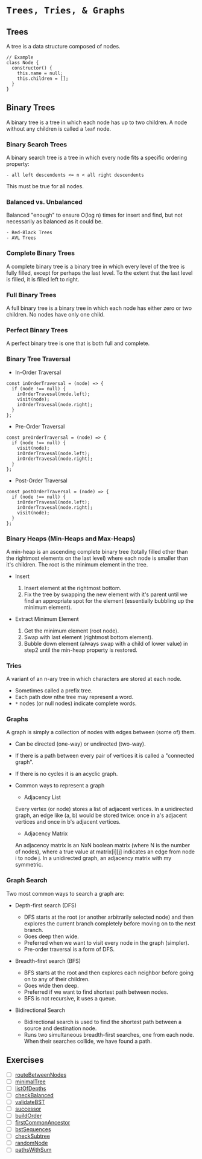 # `Trees, Tries, & Graphs`

## Trees

  A tree is a data structure composed of nodes.
  ```
  // Example
  class Node {
    constructor() {
      this.name = null;
      this.children = [];
    }
  }
  ```

## Binary Trees

  A binary tree is a tree in which each node has up to two children. A node without any children is called a `leaf` node.

### Binary Search Trees

  A binary search tree is a tree in which every node fits a specific ordering property:

    - all left descendents <= n < all right descendents

  This must be true for all nodes.

### Balanced vs. Unbalanced

  Balanced "enough" to ensure O(log n) times for insert and find, but not necessarily as balanced as it could be.

    - Red-Black Trees
    - AVL Trees

### Complete Binary Trees

  A complete binary tree is a binary tree in which every level of the tree is fully filled, except for perhaps the last level. To the extent that the last level is filled, it is filled left to right.

### Full Binary Trees

  A full binary tree is a binary tree in which each node has either zero or two children. No nodes have only one child.

### Perfect Binary Trees

  A perfect binary tree is one that is both full and complete.

### Binary Tree Traversal

  - In-Order Traversal
  ```
  const inOrderTraversal = (node) => {
    if (node !== null) {
      inOrderTravesal(node.left);
      visit(node);
      inOrderTravesal(node.right);
    }
  };
  ```

  - Pre-Order Traversal

  ```
  const preOrderTraversal = (node) => {
    if (node !== null) {
      visit(node);
      inOrderTravesal(node.left);
      inOrderTravesal(node.right);
    }
  };
  ```
  
  - Post-Order Traversal

  ```
  const postOrderTraversal = (node) => {
    if (node !== null) {
      inOrderTravesal(node.left);
      inOrderTravesal(node.right);
      visit(node);
    }
  };
  ```
  
### Binary Heaps (Min-Heaps and Max-Heaps)

  A min-heap is an ascending complete binary tree (totally filled other than the rightmost elements on the last level) where each node is smaller than it's children. The root is the minimum element in the tree.

  - Insert
  
    1. Insert element at the rightmost bottom.
    2. Fix the tree by swapping the new element with it's parent until we find an appropriate spot for the element (essentially bubbling up the minimum element).
  
  
  - Extract Minimum Element
  
    1. Get the minimum element (root node).
    2. Swap with last element (rightmost bottom element).
    3. Bubble down element (always swap with a child of lower value) in step2 until the min-heap property is restored.

### Tries

  A variant of an n-ary tree in which characters are stored at each node.

  - Sometimes called a prefix tree.
  - Each path dow nthe tree may represent a word.
  - `*` nodes (or null nodes) indicate complete words.

### Graphs

  A graph is simply a collection of nodes with edges between (some of) them.

  - Can be directed (one-way) or undirected (two-way).
  - If there is a path between every pair of vertices it is called a "connected graph".
  - If there is no cycles it is an acyclic graph.
  - Common ways to represent a graph

    - Adjacency List

    Every vertex (or node) stores a list of adjacent vertices. 
    In a unidirected graph, an edge like (a, b) would be stored twice: once in a's adjacent vertices and once in b's adjacent vertices.

    - Adjacency Matrix

    An adjacency matrix is an NxN boolean matrix (where N is the number of nodes), where a true value at matrix[i][j] indicates an edge from node i to node j.
    In a unidirected graph, an adjacency matrix with my symmetric.

### Graph Search

  Two most common ways to search a graph are:

  - Depth-first search (DFS)

    - DFS starts at the root (or another arbitrarily selected node) and then explores the current branch completely before moving on to the next branch.
    - Goes deep then wide.
    - Preferred when we want to visit every node in the graph (simpler).
    - Pre-order traversal is a form of DFS.

  - Breadth-first search (BFS)

    - BFS starts at the root and then explores each neighbor before going on to any of their children.
    - Goes wide then deep.
    - Preferred if we want to find shortest path between nodes.
    - BFS is not recursive, it uses a queue.

  - Bidirectional Search

    - Bidirectional search is used to find the shortest path between a source and destination node.
    - Runs two simultaneous breadth-first searches, one from each node. When their searches collide, we have found a path.

## Exercises
  - [ ] [routeBetweenNodes](https://github.com/rjbernaldo/katalog/blob/master/exercises/trees-tries-and-graphs/ex1.js)
  - [ ] [minimalTree](https://github.com/rjbernaldo/katalog/blob/master/exercises/trees-tries-and-graphs/ex2.js)
  - [ ] [listOfDepths](https://github.com/rjbernaldo/katalog/blob/master/exercises/trees-tries-and-graphs/ex3.js)
  - [ ] [checkBalanced](https://github.com/rjbernaldo/katalog/blob/master/exercises/trees-tries-and-graphs/ex4.js)
  - [ ] [validateBST](https://github.com/rjbernaldo/katalog/blob/master/exercises/trees-tries-and-graphs/ex5.js)
  - [ ] [successor](https://github.com/rjbernaldo/katalog/blob/master/exercises/trees-tries-and-graphs/ex6.js)
  - [ ] [buildOrder](https://github.com/rjbernaldo/katalog/blob/master/exercises/trees-tries-and-graphs/ex7.js)
  - [ ] [firstCommonAncestor](https://github.com/rjbernaldo/katalog/blob/master/exercises/trees-tries-and-graphs/ex8.js)
  - [ ] [bstSequences](https://github.com/rjbernaldo/katalog/blob/master/exercises/trees-tries-and-graphs/ex9.js)
  - [ ] [checkSubtree](https://github.com/rjbernaldo/katalog/blob/master/exercises/trees-tries-and-graphs/ex10.js)
  - [ ] [randomNode](https://github.com/rjbernaldo/katalog/blob/master/exercises/trees-tries-and-graphs/ex11.js)
  - [ ] [pathsWithSum](https://github.com/rjbernaldo/katalog/blob/master/exercises/trees-tries-and-graphs/ex12.js)
